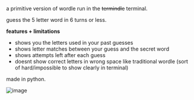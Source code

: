 a primitive version of wordle run in the ~~termindle~~ terminal.

guess the 5 letter word in 6 turns or less.

 **features + limitations**
- shows you the letters used in your past guesses
- shows letter matches between your guess and the secret word
- shows attempts left after each guess
- doesnt show correct letters in wrong space like traditional wordle (sort of hard/impossible to show clearly in terminal)

made in python.

![image](https://github.com/trl-bartlett/termindle-new/assets/165054241/2a3aee37-0269-4847-abbb-f21a819991a3)
